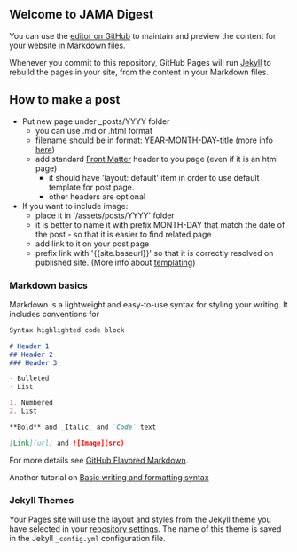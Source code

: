 ## Welcome to JAMA Digest

You can use the [editor on GitHub](https://github.com/JavaMahileu/digest/edit/master/README.md) to maintain and preview the content for your website in Markdown files.

Whenever you commit to this repository, GitHub Pages will run [Jekyll](https://jekyllrb.com/) to rebuild the pages in your site, from the content in your Markdown files.

## How to make a post

- Put new page under _posts/YYYY folder
  - you can use .md or .html format
  - filename should be in format: YEAR-MONTH-DAY-title (more info [here](https://jekyllrb.com/docs/posts/))
  - add standard [Front Matter](https://jekyllrb.com/docs/front-matter/) header to you page (even if it is an html page)
    - it should have 'layout: default' item in order to use default template for post page.
    - other headers are optional
- If you want to include image:
  - place it in '/assets/posts/YYYY' folder
  - it is better to name it with prefix MONTH-DAY that match the date of the post - so that it is easier to find related page
  - add link to it on your post page
  - prefix link with '{{site.baseurl}}' so that it is correctly resolved on published site. (More info about [templating](https://jekyllrb.com/docs/variables/))

### Markdown basics

Markdown is a lightweight and easy-to-use syntax for styling your writing. It includes conventions for

```markdown
Syntax highlighted code block

# Header 1
## Header 2
### Header 3

- Bulleted
- List

1. Numbered
2. List

**Bold** and _Italic_ and `Code` text

[Link](url) and ![Image](src)
```

For more details see [GitHub Flavored Markdown](https://guides.github.com/features/mastering-markdown/).

Another tutorial on [Basic writing and formatting syntax](https://help.github.com/en/github/writing-on-github/basic-writing-and-formatting-syntax)

### Jekyll Themes

Your Pages site will use the layout and styles from the Jekyll theme you have selected in your [repository settings](https://github.com/JavaMahileu/digest/settings). The name of this theme is saved in the Jekyll `_config.yml` configuration file.  



